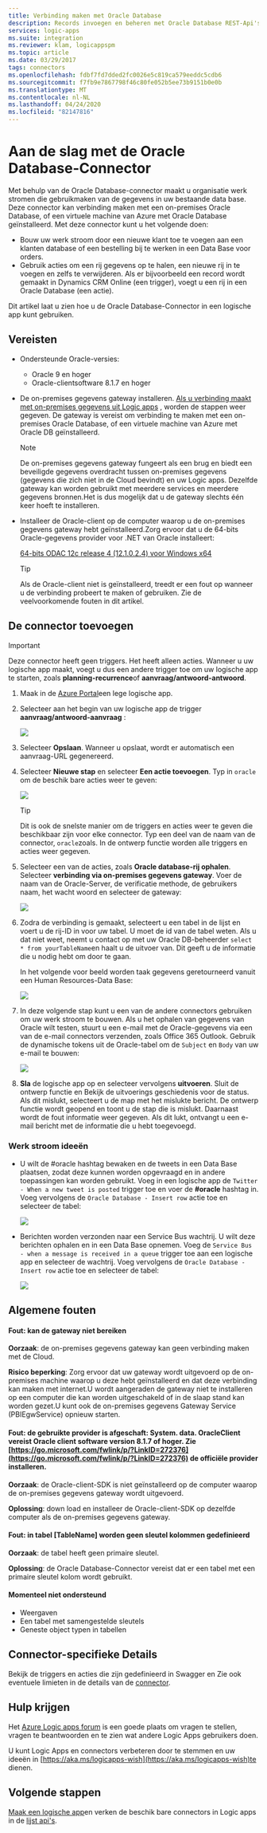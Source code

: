 ```yaml
---
title: Verbinding maken met Oracle Database
description: Records invoegen en beheren met Oracle Database REST-Api's en Azure Logic Apps
services: logic-apps
ms.suite: integration
ms.reviewer: klam, logicappspm
ms.topic: article
ms.date: 03/29/2017
tags: connectors
ms.openlocfilehash: fdbf7fd7dded2fc0026e5c819ca579eeddc5cdb6
ms.sourcegitcommit: f7fb9e7867798f46c80fe052b5ee73b9151b0e0b
ms.translationtype: MT
ms.contentlocale: nl-NL
ms.lasthandoff: 04/24/2020
ms.locfileid: "82147816"
---
```

# <a name="get-started-with-the-oracle-database-connector"></a>Aan de slag met de Oracle Database-Connector

Met behulp van de Oracle Database-connector maakt u organisatie werk stromen die gebruikmaken van de gegevens in uw bestaande data base. Deze connector kan verbinding maken met een on-premises Oracle Database, of een virtuele machine van Azure met Oracle Database geïnstalleerd. Met deze connector kunt u het volgende doen:

* Bouw uw werk stroom door een nieuwe klant toe te voegen aan een klanten database of een bestelling bij te werken in een Data Base voor orders.
* Gebruik acties om een rij gegevens op te halen, een nieuwe rij in te voegen en zelfs te verwijderen. Als er bijvoorbeeld een record wordt gemaakt in Dynamics CRM Online (een trigger), voegt u een rij in een Oracle Database (een actie). 

Dit artikel laat u zien hoe u de Oracle Database-Connector in een logische app kunt gebruiken.

## <a name="prerequisites"></a>Vereisten

* Ondersteunde Oracle-versies: 
    * Oracle 9 en hoger
    * Oracle-clientsoftware 8.1.7 en hoger

* De on-premises gegevens gateway installeren. [Als u verbinding maakt met on-premises gegevens uit Logic apps](../logic-apps/logic-apps-gateway-connection.md) , worden de stappen weer gegeven. De gateway is vereist om verbinding te maken met een on-premises Oracle Database, of een virtuele machine van Azure met Oracle DB geïnstalleerd. 

    > [!NOTE]
    > De on-premises gegevens gateway fungeert als een brug en biedt een beveiligde gegevens overdracht tussen on-premises gegevens (gegevens die zich niet in de Cloud bevindt) en uw Logic apps. Dezelfde gateway kan worden gebruikt met meerdere services en meerdere gegevens bronnen.Het is dus mogelijk dat u de gateway slechts één keer hoeft te installeren.

* Installeer de Oracle-client op de computer waarop u de on-premises gegevens gateway hebt geïnstalleerd.Zorg ervoor dat u de 64-bits Oracle-gegevens provider voor .NET van Oracle installeert:  

  [64-bits ODAC 12c release 4 (12.1.0.2.4) voor Windows x64](https://www.oracle.com/technetwork/database/windows/downloads/index-090165.html)

    > [!TIP]
    > Als de Oracle-client niet is geïnstalleerd, treedt er een fout op wanneer u de verbinding probeert te maken of gebruiken. Zie de veelvoorkomende fouten in dit artikel.


## <a name="add-the-connector"></a>De connector toevoegen

> [!IMPORTANT]
> Deze connector heeft geen triggers. Het heeft alleen acties. Wanneer u uw logische app maakt, voegt u dus een andere trigger toe om uw logische app te starten, zoals **planning-recurrence**of **aanvraag/antwoord-antwoord**. 

1. Maak in de [Azure Portal](https://portal.azure.com)een lege logische app.

2. Selecteer aan het begin van uw logische app de trigger **aanvraag/antwoord-aanvraag** : 

    ![](./media/connectors-create-api-oracledatabase/request-trigger.png)

3. Selecteer **Opslaan**. Wanneer u opslaat, wordt er automatisch een aanvraag-URL gegenereerd. 

4. Selecteer **Nieuwe stap** en selecteer **Een actie toevoegen**. Typ in `oracle` om de beschik bare acties weer te geven: 

    ![](./media/connectors-create-api-oracledatabase/oracledb-actions.png)

    > [!TIP]
    > Dit is ook de snelste manier om de triggers en acties weer te geven die beschikbaar zijn voor elke connector. Typ een deel van de naam van de connector, `oracle`zoals. In de ontwerp functie worden alle triggers en acties weer gegeven. 

5. Selecteer een van de acties, zoals **Oracle database-rij ophalen**. Selecteer **verbinding via on-premises gegevens gateway**. Voer de naam van de Oracle-Server, de verificatie methode, de gebruikers naam, het wacht woord en selecteer de gateway:

    ![](./media/connectors-create-api-oracledatabase/create-oracle-connection.png)

6. Zodra de verbinding is gemaakt, selecteert u een tabel in de lijst en voert u de rij-ID in voor uw tabel. U moet de id van de tabel weten. Als u dat niet weet, neemt u contact op met uw Oracle DB-beheerder `select * from yourTableName`en haalt u de uitvoer van. Dit geeft u de informatie die u nodig hebt om door te gaan.

    In het volgende voor beeld worden taak gegevens geretourneerd vanuit een Human Resources-Data Base: 

    ![](./media/connectors-create-api-oracledatabase/table-rowid.png)

7. In deze volgende stap kunt u een van de andere connectors gebruiken om uw werk stroom te bouwen. Als u het ophalen van gegevens van Oracle wilt testen, stuurt u een e-mail met de Oracle-gegevens via een van de e-mail connectors verzenden, zoals Office 365 Outlook. Gebruik de dynamische tokens uit de Oracle-tabel om de `Subject` en `Body` van uw e-mail te bouwen:

    ![](./media/connectors-create-api-oracledatabase/oracle-send-email.png)

8. **Sla** de logische app op en selecteer vervolgens **uitvoeren**. Sluit de ontwerp functie en Bekijk de uitvoerings geschiedenis voor de status. Als dit mislukt, selecteert u de map met het mislukte bericht. De ontwerp functie wordt geopend en toont u de stap die is mislukt. Daarnaast wordt de fout informatie weer gegeven. Als dit lukt, ontvangt u een e-mail bericht met de informatie die u hebt toegevoegd.


### <a name="workflow-ideas"></a>Werk stroom ideeën

* U wilt de #oracle hashtag bewaken en de tweets in een Data Base plaatsen, zodat deze kunnen worden opgevraagd en in andere toepassingen kan worden gebruikt. Voeg in een logische app de `Twitter - When a new tweet is posted` trigger toe en voer de **#oracle** hashtag in. Voeg vervolgens de `Oracle Database - Insert row` actie toe en selecteer de tabel:

    ![](./media/connectors-create-api-oracledatabase/twitter-oracledb.png)

* Berichten worden verzonden naar een Service Bus wachtrij. U wilt deze berichten ophalen en in een Data Base opnemen. Voeg de `Service Bus - when a message is received in a queue` trigger toe aan een logische app en selecteer de wachtrij. Voeg vervolgens de `Oracle Database - Insert row` actie toe en selecteer de tabel:

    ![](./media/connectors-create-api-oracledatabase/sbqueue-oracledb.png)

## <a name="common-errors"></a>Algemene fouten

#### <a name="error-cannot-reach-the-gateway"></a>**Fout**: kan de gateway niet bereiken

**Oorzaak**: de on-premises gegevens gateway kan geen verbinding maken met de Cloud. 

**Risico beperking**: Zorg ervoor dat uw gateway wordt uitgevoerd op de on-premises machine waarop u deze hebt geïnstalleerd en dat deze verbinding kan maken met internet.U wordt aangeraden de gateway niet te installeren op een computer die kan worden uitgeschakeld of in de slaap stand kan worden gezet.U kunt ook de on-premises gegevens Gateway Service (PBIEgwService) opnieuw starten.

#### <a name="error-the-provider-being-used-is-deprecated-systemdataoracleclient-requires-oracle-client-software-version-817-or-greater-see-httpsgomicrosoftcomfwlinkplinkid272376-to-install-the-official-provider"></a>**Fout**: de gebruikte provider is afgeschaft: System. data. OracleClient vereist Oracle client software version 8.1.7 of hoger. Zie [https://go.microsoft.com/fwlink/p/?LinkID=272376](https://go.microsoft.com/fwlink/p/?LinkID=272376) de officiële provider installeren.

**Oorzaak**: de Oracle-client-SDK is niet geïnstalleerd op de computer waarop de on-premises gegevens gateway wordt uitgevoerd.  

**Oplossing**: down load en installeer de Oracle-client-SDK op dezelfde computer als de on-premises gegevens gateway.

#### <a name="error-table-tablename-does-not-define-any-key-columns"></a>**Fout**: in tabel [TableName] worden geen sleutel kolommen gedefinieerd

**Oorzaak**: de tabel heeft geen primaire sleutel.  

**Oplossing**: de Oracle Database-Connector vereist dat er een tabel met een primaire sleutel kolom wordt gebruikt.

#### <a name="currently-not-supported"></a>Momenteel niet ondersteund

* Weergaven 
* Een tabel met samengestelde sleutels
* Geneste object typen in tabellen
 
## <a name="connector-specific-details"></a>Connector-specifieke Details

Bekijk de triggers en acties die zijn gedefinieerd in Swagger en Zie ook eventuele limieten in de details van de [connector](/connectors/oracle/). 

## <a name="get-some-help"></a>Hulp krijgen

Het [Azure Logic apps forum](https://social.msdn.microsoft.com/Forums/en-US/home?forum=azurelogicapps) is een goede plaats om vragen te stellen, vragen te beantwoorden en te zien wat andere Logic Apps gebruikers doen. 

U kunt Logic Apps en connectors verbeteren door te stemmen en uw ideeën in [https://aka.ms/logicapps-wish](https://aka.ms/logicapps-wish)te dienen. 


## <a name="next-steps"></a>Volgende stappen
[Maak een logische app](../logic-apps/quickstart-create-first-logic-app-workflow.md)en verken de beschik bare connectors in Logic apps in de [lijst api's](apis-list.md).

